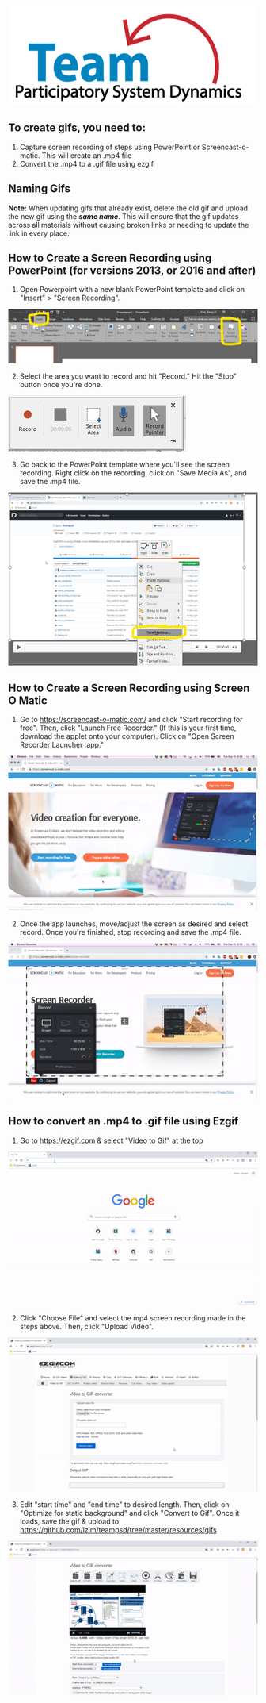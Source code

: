 <img src = "https://github.com/lzim/teampsd/blob/teampsd_style/teampsd_logo/team_psd_logo_sm.png"
     height = "200" width = "600">  
     
## To create gifs, you need to:
1. Capture screen recording of steps using PowerPoint or Screencast-o-matic. This will create an .mp4 file
2. Convert the .mp4 to a .gif file using ezgif

## Naming Gifs
**Note:** When updating gifs that already exist, delete the old gif and upload the new gif using the ***same name***. This will ensure that the gif updates across all materials without causing broken links or needing to update the link in every place.

## How to Create a Screen Recording using PowerPoint (for versions 2013, or 2016 and after)
1. Open Powerpoint with a new blank PowerPoint template and click on "Insert" > "Screen Recording".

![](https://github.com/lzim/teampsd/blob/master/resources/gif_guide/ppt_how_to_1.jpg)  

2. Select the area you want to record and hit "Record." Hit the "Stop" button once you're done.

![](https://github.com/lzim/teampsd/blob/master/resources/gif_guide/ppt_how_to_2.PNG)  

3. Go back to the PowerPoint template where you'll see the screen recording. Right click on the recording, click on "Save Media As", and save the .mp4 file.

![](https://github.com/lzim/teampsd/blob/master/resources/gif_guide/ppt_how_to_3.jpg)  

## How to Create a Screen Recording using Screen O Matic
1. Go to https://screencast-o-matic.com/ and click "Start recording for free". Then, click "Launch Free Recorder." (If this is your first time, download the applet onto your computer). Click on "Open Screen Recorder Launcher .app."

![](https://github.com/lzim/teampsd/blob/master/resources/gif_guide/screenomatic_how_to_1.gif)  

2. Once the app launches, move/adjust the screen as desired and select record. Once you're finished, stop recording and save the .mp4 file. 

![](https://github.com/lzim/teampsd/blob/master/resources/gif_guide/screenomatic_how_to_2.gif)  

## How to convert an .mp4 to .gif file using Ezgif
1. Go to https://ezgif.com & select "Video to Gif" at the top

![](https://github.com/lzim/teampsd/blob/master/resources/gif_guide/ezgif_how_to_1.gif)  

2. Click "Choose File" and select the mp4 screen recording made in the steps above. Then, click "Upload Video".

![](https://github.com/lzim/teampsd/blob/master/resources/gif_guide/ezgif_how_to_2.gif)  

3. Edit "start time" and "end time" to desired length. Then, click on "Optimize for static background" and click "Convert to Gif". Once it loads, save the gif & upload to https://github.com/lzim/teampsd/tree/master/resources/gifs

![](https://github.com/lzim/teampsd/blob/master/resources/gif_guide/ezgif_how_to_3.gif)  

